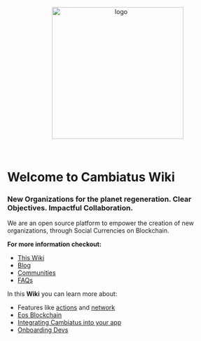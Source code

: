 <p align="center">
	<a href="https://cambiatus.com">
    <img src="https://cambiatus.github.io/assets/logo-cambiatus.png" alt="logo" width="300"> 
	</a>
</p>
<br/>

# Welcome to Cambiatus Wiki
### New Organizations for the planet regeneration. Clear Objectives. Impactful Collaboration.

We are an open source platform to empower the creation of new organizations, through Social Currencies on Blockchain.

**For more information checkout:**

- [This Wiki](https://cambiatus.github.io/)
- [Blog](https://medium.com/cambiatus)
- [Communities](https://www.cambiatus.com/pilots)
- [FAQs](https://www.cambiatus.com/faq2)

In this **Wiki** you can learn more about:

- Features like [actions](features/actions.md) and [network](features/network.md)
- [Eos Blockchain](eos.md)
- [Integrating Cambiatus into your app](integration.md)
- [Onboarding Devs](onboarding.md)
